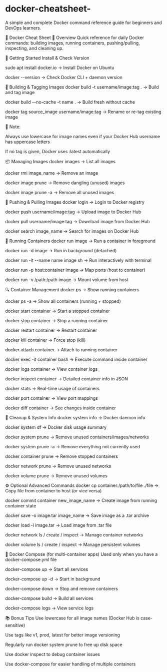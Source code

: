 # docker-cheatsheet-
A simple and complete Docker command reference guide for beginners and DevOps learners.

🐳 Docker Cheat Sheet
📌 Overview
Quick reference for daily Docker commands: building images, running containers, pushing/pulling, inspecting, and cleaning up.

🚀 Getting Started
Install & Check Version

sudo apt install docker.io → Install Docker on Ubuntu

docker --version → Check Docker CLI + daemon version

🧱 Building & Tagging Images
docker build -t username/image:tag . → Build and tag image

docker build --no-cache -t name . → Build fresh without cache

docker tag source_image username/image:tag → Rename or re-tag existing image

📝 Note:

Always use lowercase for image names even if your Docker Hub username has uppercase letters

If no tag is given, Docker uses :latest automatically

📦 Managing Images
docker images → List all images

docker rmi image_name → Remove an image

docker image prune → Remove dangling (unused) images

docker image prune -a → Remove all unused images

🔄 Pushing & Pulling Images
docker login → Login to Docker registry

docker push username/image:tag → Upload image to Docker Hub

docker pull username/image:tag → Download image from Docker Hub

docker search image_name → Search for images on Docker Hub

🧩 Running Containers
docker run image → Run a container in foreground

docker run -d image → Run in background (detached)

docker run -it --name name image sh → Run interactively with terminal

docker run -p host:container image → Map ports (host to container)

docker run -v /path:/path image → Mount volume from host

🔍 Container Management
docker ps → Show running containers

docker ps -a → Show all containers (running + stopped)

docker start container → Start a stopped container

docker stop container → Stop a running container

docker restart container → Restart container

docker kill container → Force stop (kill)

docker attach container → Attach to running container

docker exec -it container bash → Execute command inside container

docker logs container → View container logs

docker inspect container → Detailed container info in JSON

docker stats → Real-time usage of containers

docker port container → View port mappings

docker diff container → See changes inside container

🧹 Cleanup & System Info
docker system info → Docker daemon info

docker system df → Docker disk usage summary

docker system prune → Remove unused containers/images/networks

docker system prune -a → Remove everything not currently used

docker container prune → Remove stopped containers

docker network prune → Remove unused networks

docker volume prune → Remove unused volumes

⚙️ Optional Advanced Commands
docker cp container:/path/to/file ./file → Copy file from container to host (or vice versa)

docker commit container new_image_name → Create image from running container state

docker save -o image.tar image_name → Save image as a .tar archive

docker load -i image.tar → Load image from .tar file

docker network ls / create / inspect → Manage container networks

docker volume ls / create / inspect → Manage persistent volumes

🧱 Docker Compose (for multi-container apps)
Used only when you have a docker-compose.yml file

docker-compose up → Start all services

docker-compose up -d → Start in background

docker-compose down → Stop and remove containers

docker-compose build → Build all services

docker-compose logs → View service logs

📚 Bonus Tips
Use lowercase for all image names (Docker Hub is case-sensitive)

Use tags like v1, prod, latest for better image versioning

Regularly run docker system prune to free up disk space

Use docker inspect to debug container issues

Use docker-compose for easier handling of multiple containers
